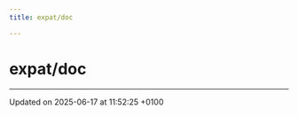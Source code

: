 ```yaml
---
title: expat/doc

---
```


# expat/doc








-------------------------------

Updated on 2025-06-17 at 11:52:25 +0100
